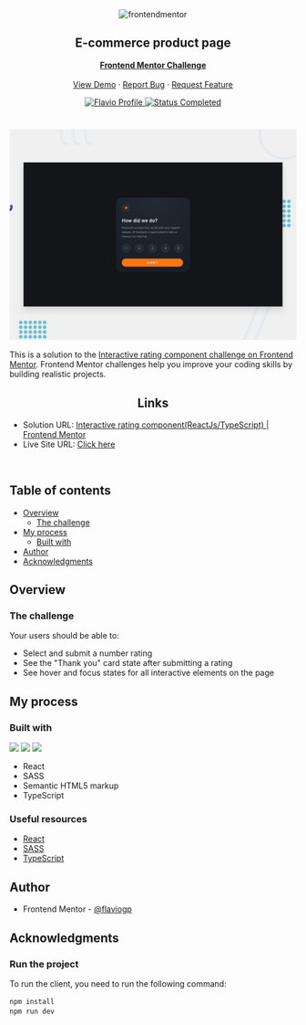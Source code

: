 <div id="top"></div>

<div align="center">

  <img src="https://www.frontendmentor.io/static/images/logo-mobile.svg" alt="frontendmentor" width="80">

  <h2 align="center">E-commerce product page</h2>
  <p align="center">
    <a href="https://www.frontendmentor.io/challenges/interactive-rating-component-koxpeBUmI"><strong>Frontend Mentor Challenge</strong></a>
    <br />
    <br />
    <a href="https://profound-buttercream-664a3f.netlify.app/">View Demo</a>
    ·
    <a href="https://github.com/flaviogp/interactive-rating-component/issues" target="_blank">Report Bug</a>
    ·
    <a href="https://github.com/flaviogp/interactive-rating-component/issues" target="_blank">Request Feature</a>
  </p>
</div>

<!-- Bagdes -->
<div align="center">
  <!-- Profile -->
  <a href="https://www.frontendmentor.io/profile/flaviogp">
    <img src="https://img.shields.io/badge/Profile-Flavio%20gomes-07043B?style=for-the-badge&logo=frontendmentor" alt="Flavio Profile">
  </a>
  <!-- Status -->
    <a href="#">
    <img src="https://img.shields.io/badge/Status-Completed-brightgreen?style=for-the-badge" alt="Status Completed">
  </a>

</div>

#

<div align="center">

![](./design/desktop-preview.jpg)

</div>

This is a solution to the [Interactive rating component challenge on Frontend Mentor](https://www.frontendmentor.io/challenges/interactive-rating-component-koxpeBUmI). Frontend Mentor challenges help you improve your coding skills by building realistic projects.

<h2 align="center">Links</h2>

- Solution URL: [Interactive rating component(ReactJs/TypeScript) | Frontend Mentor](https://www.frontendmentor.io/solutions/interactive-rating-component-using-reactjs-typescript-sass-s-4gjpwLK7)
- Live Site URL: [ Click here ](https://profound-buttercream-664a3f.netlify.app/)

<br>

## Table of contents

- [Overview](#overview)
  - [The challenge](#the-challenge)
- [My process](#my-process)
  - [Built with](#built-with)
- [Author](#author)
- [Acknowledgments](#acknowledgments)

## Overview

### The challenge

Your users should be able to:

- Select and submit a number rating
- See the "Thank you" card state after submitting a rating
- See hover and focus states for all interactive elements on the page

## My process

### Built with

<!-- Bagdes -->

![](https://img.shields.io/badge/reactjs-23272F?style=for-the-badge&logo=react&logoColor=)
![](https://img.shields.io/badge/typescript-23272F?style=for-the-badge&logo=typescript&logoColor=)
![](https://img.shields.io/badge/sass-23272F?style=for-the-badge&logo=sass&logoColor=)

- React
- SASS
- Semantic HTML5 markup
- TypeScript

### Useful resources

- [React](https://react.dev/learn)
- [SASS](https://sass-lang.com/guide/)
- [TypeScript](https://www.typescriptlang.org/docs/)

## Author

- Frontend Mentor - [@flaviogp](https://www.frontendmentor.io/profile/flaviogp)

## Acknowledgments

### Run the project

To run the client, you need to run the following command:

```bash
npm install
npm run dev
```